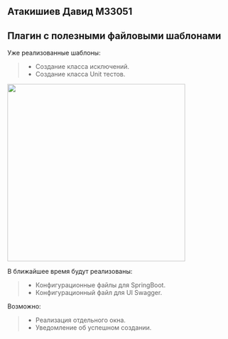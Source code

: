 ## Атакишиев Давид M33051
## Плагин с полезными файловыми шаблонами

Уже реализованные шаблоны:
>- Создание класса исключений.
>- Создание класса Unit тестов.

<img src="https://coub-attachments.akamaized.net/coub_storage/coub/simple/cw_image/e8d5f40a1a0/529bb7334e42f83574e23/1584280439_00029.jpg" width="400" />

В ближайшее время будут реализованы:
>- Конфигурационные файлы для SpringBoot.
>- Конфигурационный файл для UI Swagger.

Возможно:
>- Реализация отдельного окна.
>- Уведомление об успешном создании.





